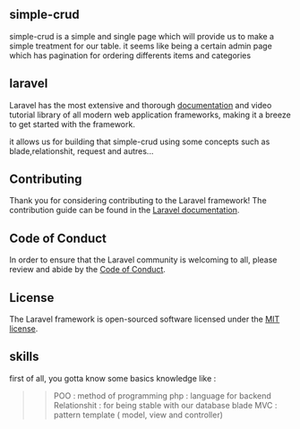 

## simple-crud

simple-crud is a simple and single page which will provide us to make
a simple treatment for our table. it seems like being a certain admin
page which has pagination for ordering differents items and categories



## laravel

Laravel has the most extensive and thorough [documentation](https://laravel.com/docs) and video tutorial library of all modern web application frameworks, making it a breeze to get started with the framework.

it allows us for building that simple-crud using some concepts  such as blade,relationshit, request and autres...

## Contributing

Thank you for considering contributing to the Laravel framework! The contribution guide can be found in the [Laravel documentation](https://laravel.com/docs/contributions).

## Code of Conduct

In order to ensure that the Laravel community is welcoming to all, please review and abide by the [Code of Conduct](https://laravel.com/docs/contributions#code-of-conduct).


## License

The Laravel framework is open-sourced software licensed under the [MIT license](https://opensource.org/licenses/MIT).

## skills

first of all, you gotta know some basics knowledge like :
>> POO : method of programming
>> php : language for backend
>> Relationshit : for being stable with our database
>> blade
>> MVC : pattern template ( model, view and controller)


